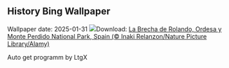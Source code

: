 ## History Bing Wallpaper
Wallpaper date: 2025-01-31
![](https://www.bing.com/th?id=OHR.OrdesaSpain_EN-US9252424531_UHD.jpg&w=1000)Download: [La Brecha de Rolando, Ordesa y Monte Perdido National Park, Spain (© Inaki Relanzon/Nature Picture Library/Alamy)](https://www.bing.com/th?id=OHR.OrdesaSpain_EN-US9252424531_UHD.jpg)

Auto get programm by LtgX

